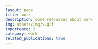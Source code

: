 ```yaml
---
layout: page
title: work
description: some resources about work
img: assets/img/9.gif
importance: 2
category: work
related_publications: true
---
```

